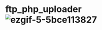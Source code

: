 # ftp_php_uploader![ezgif-5-5bce113827](https://user-images.githubusercontent.com/54207353/184707636-07296f9c-56e6-43f5-8398-fc17e58ec66d.gif)
